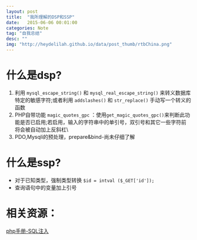 ```yaml
---
layout: post
title:  "我所理解的DSP和SSP"
date:   2015-06-06 00:01:00
categories: Note
tag: "自我总结" 
desc: ""
img: "http://heydelilah.github.io/data/post_thumb/rtbChina.png"
---
```


什么是dsp?
===========================

1. 利用 `mysql_escape_string()` 和 `mysql_real_escape_string()` 来转义数据库特定的敏感字符;或者利用 `addslashes()` 和 `str_replace()` 手动写一个转义的函数
2. PHP自带功能 `magic_quotes_gpc` ：使用`get_magic_quotes_gpc()`来判断此功能是否已启用;若启用，输入的字符串中的单引号，双引号和其它一些字符前将会被自动加上反斜杠\
3. PDO,Mysqli的预处理，prepare&bind-尚未仔细了解

什么是ssp?
============================
- 对于已知类型，强制类型转换 `$id = intval ($_GET['id']);`
- 查询语句中的变量加上引号

相关资源：
=================
[php手册-SQL注入](http://www.php.net/manual/zh/security.database.sql-injection.php)